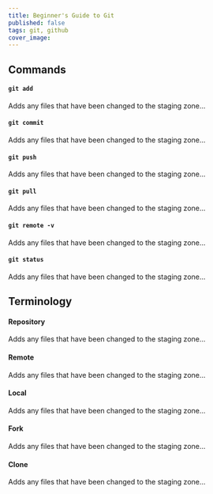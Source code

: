 ```yaml
---
title: Beginner's Guide to Git
published: false
tags: git, github
cover_image: 
---
```


## Commands
#### `git add`
Adds any files that have been changed to the staging zone...

#### `git commit`
Adds any files that have been changed to the staging zone...

#### `git push`
Adds any files that have been changed to the staging zone...

#### `git pull`
Adds any files that have been changed to the staging zone...

#### `git remote -v`
Adds any files that have been changed to the staging zone...

#### `git status`
Adds any files that have been changed to the staging zone...

## Terminology
#### Repository
Adds any files that have been changed to the staging zone...

#### Remote
Adds any files that have been changed to the staging zone...

#### Local
Adds any files that have been changed to the staging zone...

#### Fork
Adds any files that have been changed to the staging zone...

#### Clone
Adds any files that have been changed to the staging zone...